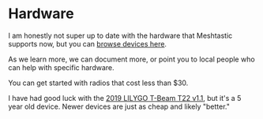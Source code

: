 # Hardware

I am honestly not super up to date with the hardware that Meshtastic supports
now, but you can [browse devices here](https://meshtastic.org/docs/hardware/devices/).

As we learn more, we can document more, or point you to local people who can
help with specific hardware.

You can get started with radios that cost less than $30.

I have had good luck with the
[2019 LILYGO T-Beam T22 v1.1](https://meshtastic.org/docs/hardware/devices/tbeam/?t-beam=1.1),
but it's a 5 year old device. Newer devices are just as cheap and likely "better."
